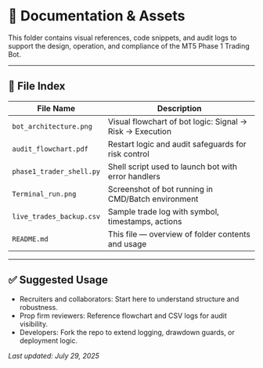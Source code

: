 # 📁 Documentation & Assets

This folder contains visual references, code snippets, and audit logs to support the design, operation, and compliance of the MT5 Phase 1 Trading Bot.

---

## 📄 File Index

| File Name               | Description |
|------------------------|-------------|
| `bot_architecture.png` | Visual flowchart of bot logic: Signal → Risk → Execution |
| `audit_flowchart.pdf`  | Restart logic and audit safeguards for risk control |
| `phase1_trader_shell.py` | Shell script used to launch bot with error handlers |
| `Terminal_run.png`     | Screenshot of bot running in CMD/Batch environment |
| `live_trades_backup.csv` | Sample trade log with symbol, timestamps, actions |
| `README.md`            | This file — overview of folder contents and usage |

---

## ✅ Suggested Usage

- Recruiters and collaborators: Start here to understand structure and robustness.
- Prop firm reviewers: Reference flowchart and CSV logs for audit visibility.
- Developers: Fork the repo to extend logging, drawdown guards, or deployment logic.

*Last updated: July 29, 2025*
